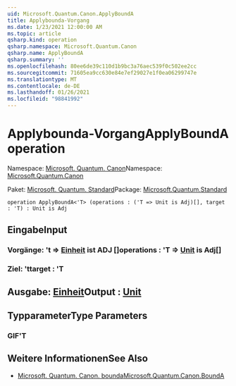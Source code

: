 ```yaml
---
uid: Microsoft.Quantum.Canon.ApplyBoundA
title: Applybounda-Vorgang
ms.date: 1/23/2021 12:00:00 AM
ms.topic: article
qsharp.kind: operation
qsharp.namespace: Microsoft.Quantum.Canon
qsharp.name: ApplyBoundA
qsharp.summary: ''
ms.openlocfilehash: 80ee6de39c110d1b9bc3a76aec539f0c502ee2cc
ms.sourcegitcommit: 71605ea9cc630e84e7ef29027e1f0ea06299747e
ms.translationtype: MT
ms.contentlocale: de-DE
ms.lasthandoff: 01/26/2021
ms.locfileid: "98841992"
---
```

# <a name="applybounda-operation"></a><span data-ttu-id="5abc7-102">Applybounda-Vorgang</span><span class="sxs-lookup"><span data-stu-id="5abc7-102">ApplyBoundA operation</span></span>

<span data-ttu-id="5abc7-103">Namespace: [Microsoft. Quantum. Canon](xref:Microsoft.Quantum.Canon)</span><span class="sxs-lookup"><span data-stu-id="5abc7-103">Namespace: [Microsoft.Quantum.Canon](xref:Microsoft.Quantum.Canon)</span></span>

<span data-ttu-id="5abc7-104">Paket: [Microsoft. Quantum. Standard](https://nuget.org/packages/Microsoft.Quantum.Standard)</span><span class="sxs-lookup"><span data-stu-id="5abc7-104">Package: [Microsoft.Quantum.Standard](https://nuget.org/packages/Microsoft.Quantum.Standard)</span></span>




```qsharp
operation ApplyBoundA<'T> (operations : ('T => Unit is Adj)[], target : 'T) : Unit is Adj
```


## <a name="input"></a><span data-ttu-id="5abc7-105">Eingabe</span><span class="sxs-lookup"><span data-stu-id="5abc7-105">Input</span></span>

### <a name="operations--t--unit--is-adj"></a><span data-ttu-id="5abc7-106">Vorgänge: 't => [Einheit](xref:microsoft.quantum.lang-ref.unit)  ist ADJ []</span><span class="sxs-lookup"><span data-stu-id="5abc7-106">operations : 'T => [Unit](xref:microsoft.quantum.lang-ref.unit)  is Adj[]</span></span>




### <a name="target--t"></a><span data-ttu-id="5abc7-107">Ziel: 't</span><span class="sxs-lookup"><span data-stu-id="5abc7-107">target : 'T</span></span>





## <a name="output--unit"></a><span data-ttu-id="5abc7-108">Ausgabe: [Einheit](xref:microsoft.quantum.lang-ref.unit)</span><span class="sxs-lookup"><span data-stu-id="5abc7-108">Output : [Unit](xref:microsoft.quantum.lang-ref.unit)</span></span>



## <a name="type-parameters"></a><span data-ttu-id="5abc7-109">Typparameter</span><span class="sxs-lookup"><span data-stu-id="5abc7-109">Type Parameters</span></span>

### <a name="t"></a><span data-ttu-id="5abc7-110">GIF</span><span class="sxs-lookup"><span data-stu-id="5abc7-110">'T</span></span>



## <a name="see-also"></a><span data-ttu-id="5abc7-111">Weitere Informationen</span><span class="sxs-lookup"><span data-stu-id="5abc7-111">See Also</span></span>

- [<span data-ttu-id="5abc7-112">Microsoft. Quantum. Canon. bounda</span><span class="sxs-lookup"><span data-stu-id="5abc7-112">Microsoft.Quantum.Canon.BoundA</span></span>](xref:Microsoft.Quantum.Canon.BoundA)